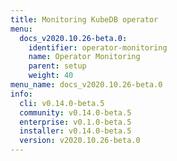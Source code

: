 ```yaml
---
title: Monitoring KubeDB operator
menu:
  docs_v2020.10.26-beta.0:
    identifier: operator-monitoring
    name: Operator Monitoring
    parent: setup
    weight: 40
menu_name: docs_v2020.10.26-beta.0
info:
  cli: v0.14.0-beta.5
  community: v0.14.0-beta.5
  enterprise: v0.1.0-beta.5
  installer: v0.14.0-beta.5
  version: v2020.10.26-beta.0
---
```


